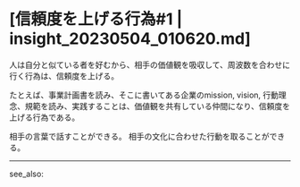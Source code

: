 # [信頼度を上げる行為#1 | insight_20230504_010620.md]
人は自分と似ている者を好むから、相手の価値観を吸収して、周波数を合わせに行く行為は、信頼度を上げる。

たとえば、事業計画書を読み、そこに書いてある企業のmission, vision, 行動理念、規範を読み、実践することは、価値観を共有している仲間になり、信頼度を上げる行為である。

相手の言葉で話すことができる。
相手の文化に合わせた行動を取ることができる。

---
see_also:


